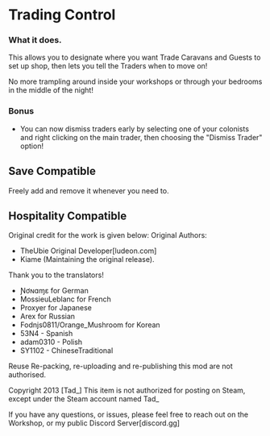 # Trading Control

### What it does.
This allows you to designate where you want Trade Caravans and Guests to set up shop, then lets you tell the Traders when to move on!

No more trampling around inside your workshops or through your bedrooms in the middle of the night!

### Bonus
- You can now dismiss traders early by selecting one of your colonists and right clicking on the main trader, then choosing the "Dismiss Trader" option!

## Save Compatible
Freely add and remove it whenever you need to.

## Hospitality Compatible

Original credit for the work is given below:
Original Authors:
- TheUbie Original Developer[ludeon.com]
- Kiame (Maintaining the original release).

Thank you to the translators!
- Ɲơɴɑɱɛ for German
- MossieuLeblanc for French
- Proxyer for Japanese
- Arex for Russian
- Fodnjs0811/Orange_Mushroom for Korean
- 53N4 - Spanish
- adam0310 - Polish
- SY1102 - ChineseTraditional

Reuse
Re-packing, re-uploading and re-publishing this mod are not authorised.

Copyright 2013 [Tad_] This item is not authorized for posting on Steam, except under the Steam account named Tad_


If you have any questions, or issues, please feel free to reach out on the Workshop, or my public Discord Server[discord.gg]
